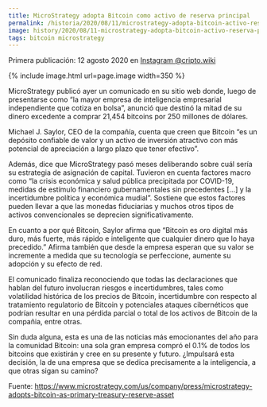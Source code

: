 ```yaml
---
title: MicroStrategy adopta Bitcoin como activo de reserva principal
permalink: /historia/2020/08/11/microstrategy-adopta-bitcoin-activo-reserva-principal
image: history/2020/08/11-microstrategy-adopta-bitcoin-activo-reserva-principal.png
tags: bitcoin microstrategy
---
```


Primera publicación: 12 agosto 2020 en [Instagram @cripto.wiki](https://www.instagram.com/p/CDz8PxThzfz/)

{% include image.html url=page.image width=350 %}

MicroStrategy publicó ayer un comunicado en su sitio web donde, luego de presentarse como “la mayor empresa de inteligencia empresarial independiente que cotiza en bolsa”, anunció que destinó la mitad de su dinero excedente a comprar 21,454 bitcoins por 250 millones de dólares.

Michael J. Saylor, CEO de la compañía, cuenta que creen que Bitcoin “es un depósito confiable de valor y un activo de inversión atractivo con más potencial de apreciación a largo plazo que tener efectivo”.

Además, dice que MicroStrategy pasó meses deliberando sobre cuál sería su estrategia de asignación de capital. Tuvieron en cuenta factores macro como “la crisis económica y salud pública precipitada por COVID-19, medidas de estímulo financiero gubernamentales sin precedentes […] y la incertidumbre política y económica mudial”. Sostiene que estos factores pueden llevar a que las monedas fiduciarias y muchos otros tipos de activos convencionales se deprecien significativamente.

En cuanto a por qué Bitcoin, Saylor afirma que “Bitcoin es oro digital más duro, más fuerte, más rápido e inteligente que cualquier dinero que lo haya precedido.” Afirma también que desde la empresa esperan que su valor se incremente a medida que su tecnología se perfeccione, aumente su adopción y su efecto de red.

El comunicado finaliza reconociendo que todas las declaraciones que hablan del futuro involucran riesgos e incertidumbres, tales como volatilidad histórica de los precios de Bitcoin, incertidumbre con respecto al tratamiento regulatorio de Bitcoin y potenciales ataques cibernéticos que podrían resultar en una pérdida parcial o total de los activos de Bitcoin de la compañia, entre otras.

Sin duda alguna, esta es una de las noticias más emocionantes del año para la comunidad Bitcoin: una sola gran empresa compró el 0.1% de todos los bitcoins que existirán y cree en su presente y futuro. ¿Impulsará esta decisión, la de una empresa que se dedica precisamente a la inteligencia, a que otras sigan su camino?

Fuente: https://www.microstrategy.com/us/company/press/microstrategy-adopts-bitcoin-as-primary-treasury-reserve-asset